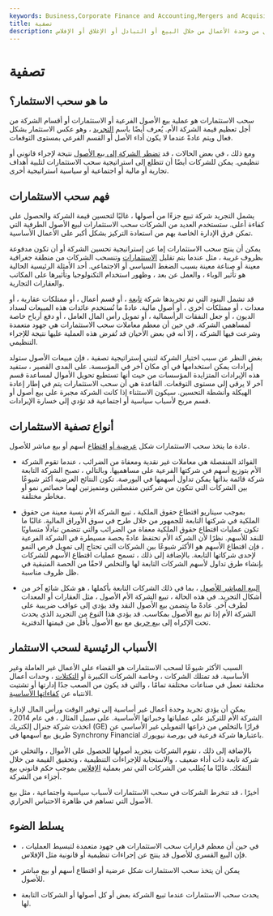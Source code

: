 ```yaml
---
keywords: Business,Corporate Finance and Accounting,Mergers and Acquisitions,M&amp;amp;A
title: تصفية
description: سحب الاستثمارات هو التخلص الجزئي أو الكامل من وحدة الأعمال من خلال البيع أو التبادل أو الإغلاق أو الإفلاس.
---
```


# تصفية
## ما هو سحب الاستثمار؟

سحب الاستثمارات هو عملية بيع الأصول الفرعية أو الاستثمارات أو أقسام الشركة من أجل تعظيم قيمة الشركة الأم. يُعرف أيضًا باسم [التجريد](/divestiture) ، وهو عكس الاستثمار بشكل فعال ويتم عادةً عندما لا يكون أداء الأصل أو القسم الفرعي بمستوى التوقعات.

ومع ذلك ، في بعض الحالات ، قد [تضطر الشركة إلى بيع الأصول](/sellout) نتيجة لإجراء قانوني أو تنظيمي. يمكن للشركات أيضًا أن تتطلع إلى استراتيجية سحب الاستثمارات لتلبية أهداف تجارية أو مالية أو اجتماعية أو سياسية استراتيجية أخرى.

## فهم سحب الاستثمارات

يشمل التجريد شركة تبيع جزءًا من أصولها ، غالبًا لتحسين قيمة الشركة والحصول على كفاءة أعلى. ستستخدم العديد من الشركات سحب الاستثمارات لبيع الأصول الطرفية التي تمكن فرق الإدارة الخاصة بهم من استعادة التركيز بشكل أكبر على الأعمال الأساسية.

يمكن أن ينتج سحب الاستثمارات إما عن إستراتيجية تحسين الشركة أو أن تكون مدفوعة بظروف غريبة ، مثل عندما يتم تقليل [الاستثمارات](/investment) وتنسحب الشركات من منطقة جغرافية معينة أو صناعة معينة بسبب الضغط السياسي أو الاجتماعي. أحد الأمثلة الرئيسية الحالية هو تأثير الوباء ، والعمل عن بعد ، وظهور استخدام التكنولوجيا وتأثيرها على المكاتب والعقارات التجارية.

قد تشمل البنود التي تم تجريدها شركة [تابعة](/subsidiary) ، أو قسم أعمال ، أو ممتلكات عقارية ، أو معدات ، أو ممتلكات أخرى ، أو أصول مالية. عادةً ما تُستخدم عائدات هذه المبيعات لسداد الديون ، أو جعل النفقات الرأسمالية ، أو تمويل رأس المال العامل ، أو دفع أرباح خاصة لمساهمي الشركة. في حين أن معظم معاملات سحب الاستثمارات هي جهود متعمدة وشرعت فيها الشركة ، إلا أنه في بعض الأحيان قد تُفرض هذه العملية عليها نتيجة للإجراء التنظيمي.

بغض النظر عن سبب اختيار الشركة لتبني إستراتيجية تصفية ، فإن مبيعات الأصول ستولد إيرادات يمكن استخدامها في أي مكان آخر في المؤسسة. على المدى القصير ، ستفيد هذه الإيرادات المتزايدة المؤسسات من حيث أنها تستطيع تحويل الأموال لمساعدة قسم آخر لا يرقى إلى مستوى التوقعات. القاعدة هي أن سحب الاستثمارات يتم في إطار إعادة الهيكلة وأنشطة التحسين. سيكون الاستثناء إذا كانت الشركة مجبرة على بيع أصول أو قسم مربح لأسباب سياسية أو اجتماعية قد تؤدي إلى خسارة الإيرادات.

## أنواع تصفية الاستثمارات

عادة ما يتخذ سحب الاستثمارات شكل [عرضية أو](/spinoff) [اقتطاع](/carveout) أسهم أو بيع مباشر للأصول.

- الفوائد المنفصلة هي معاملات غير نقدية ومعفاة من الضرائب ، عندما تقوم الشركة الأم بتوزيع أسهم في شركتها الفرعية على مساهميها. وبالتالي ، تصبح الشركة التابعة شركة قائمة بذاتها يمكن تداول أسهمها في البورصة. تكون النتائج العرضية أكثر شيوعًا بين الشركات التي تتكون من شركتين منفصلتين ومتميزتين لهما خصائص نمو أو مخاطر مختلفة.

- بموجب سيناريو اقتطاع حقوق الملكية ، تبيع الشركة الأم نسبة معينة من حقوق الملكية في شركتها التابعة للجمهور من خلال طرح في سوق الأوراق المالية. غالبًا ما تكون عمليات اقتطاع حقوق الملكية معفاة من الضرائب والتي تتضمن تبادلًا متساويًا للنقد للأسهم. نظرًا لأن الشركة الأم تحتفظ عادةً بحصة مسيطرة في الشركة الفرعية ، فإن اقتطاع الأسهم هو الأكثر شيوعًا بين الشركات التي تحتاج إلى تمويل فرص النمو لإحدى شركاتها التابعة. بالإضافة إلى ذلك ، تسمح عمليات اقتطاع الأسهم للشركات بإنشاء طرق تداول لأسهم الشركات التابعة لها والتخلص لاحقًا من الحصة المتبقية في ظل ظروف مناسبة.

- [البيع المباشر للأصول](/asset-disposal-plan) ، بما في ذلك الشركات التابعة بأكملها ، هو شكل شائع آخر من أشكال التجريد. في هذه الحالة ، تبيع الشركة الأم الأصول ، مثل العقارات أو المعدات لطرف آخر. عادةً ما يتضمن بيع الأصول النقد وقد يؤدي إلى عواقب ضريبية على الشركة الأم إذا تم بيع الأصول بمكاسب. قد يؤدي هذا النوع من التجريد الذي يحدث تحت الإكراه إلى [بيع حريق](/firesale) مع بيع الأصول بأقل من قيمتها الدفترية.

## الأسباب الرئيسية لسحب الاستثمار

السبب الأكثر شيوعًا لسحب الاستثمارات هو القضاء على الأعمال غير العاملة وغير الأساسية. قد تمتلك الشركات ، وخاصة الشركات الكبيرة أو [التكتلات](/conglomerate) ، وحدات أعمال مختلفة تعمل في صناعات مختلفة تمامًا ، والتي قد يكون من الصعب جدًا إدارتها أو تشتيت الانتباه عن [كفاءاتها الأساسية](/core_competencies).

يمكن أن يؤدي تجريد وحدة أعمال غير أساسية إلى توفير الوقت ورأس المال لإدارة الشركة الأم للتركيز على عملياتها وخبراتها الأساسية. على سبيل المثال ، في عام 2014 ، اتخذت شركة جنرال إلكتريك (GE) قرارًا بالتخلص من ذراعها التمويلي غير الأساسي عن طريق بيع أسهمها في Synchrony Financial باعتبارها شركة فرعية في بورصة نيويورك.

بالإضافة إلى ذلك ، تقوم الشركات بتجريد أصولها للحصول على الأموال ، والتخلي عن شركة تابعة ذات أداء ضعيف ، والاستجابة للإجراءات التنظيمية ، وتحقيق القيمة من خلال التفكك. غالبًا ما يُطلب من الشركات التي تمر بعملية [الإفلاس](/bankruptcy) بموجب حكم قانوني بيع أجزاء من الشركة.

أخيرًا ، قد تنخرط الشركات في سحب الاستثمارات لأسباب سياسية واجتماعية ، مثل بيع الأصول التي تساهم في ظاهرة الاحتباس الحراري.

## يسلط الضوء

- في حين أن معظم قرارات سحب الاستثمارات هي جهود متعمدة لتبسيط العمليات ، فإن البيع القسري للأصول قد ينتج عن إجراءات تنظيمية أو قانونية مثل الإفلاس.

- يمكن أن يتخذ سحب الاستثمارات شكل عرضية أو اقتطاع أسهم أو بيع مباشر للأصول.

- يحدث سحب الاستثمارات عندما تبيع الشركة بعض أو كل أصولها أو الشركات التابعة لها.

